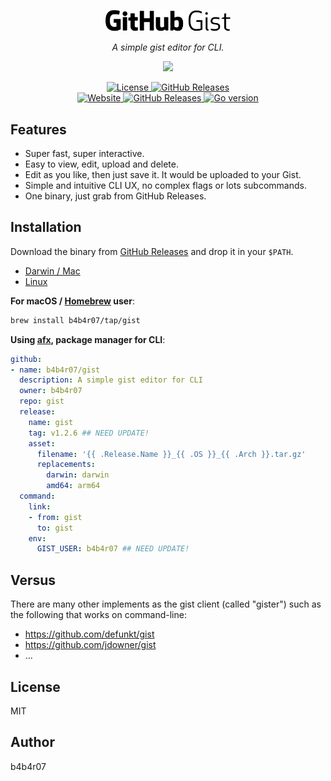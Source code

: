 <p align="center">
  <a href="https://gist.github.com">
    <img
         src="https://raw.githubusercontent.com/b4b4r07/i/master/gist/logo.png" 
         width="200"
         alt="gist - A simple gist editor for CLI"
         >
  </a>
</p>

<p align="center"><em>A simple gist editor for CLI.</em></p>
<p align="center">
  <img src="./docs/screenshot.png" width="500">
</p>

<p align="center">
    <a href="https://b4b4r07.mit-license.org">
        <img src="https://img.shields.io/github/license/b4b4r07/gist" alt="License"/>
    </a>
    <a href="https://github.com/b4b4r07/gist/releases">
        <img
            src="https://img.shields.io/github/v/release/b4b4r07/gist"
            alt="GitHub Releases"/>
    </a>
    <br />
    <a href="https://b4b4r07.github.io/gist/">
        <img
            src="https://img.shields.io/website?down_color=lightgrey&down_message=donw&up_color=green&up_message=up&url=https%3A%2F%2Fb4b4r07.github.io%2Fgist"
            alt="Website"
            />
    </a>
    <a href="https://github.com/b4b4r07/gist/actions/workflows/release.yaml">
        <img
            src="https://github.com/b4b4r07/gist/actions/workflows/release.yaml/badge.svg"
            alt="GitHub Releases"
            />
    </a>
    <a href="https://github.com/b4b4r07/gist/blob/master/go.mod">
        <img
            src="https://img.shields.io/github/go-mod/go-version/b4b4r07/gist"
            alt="Go version"
            />
    </a>
</p>

## Features

- Super fast, super interactive.
- Easy to view, edit, upload and delete.
- Edit as you like, then just save it. It would be uploaded to your Gist.
- Simple and intuitive CLI UX, no complex flags or lots subcommands.
- One binary, just grab from GitHub Releases.

## Installation

Download the binary from [GitHub Releases][release] and drop it in your `$PATH`.

- [Darwin / Mac](https://github.com/b4b4r07/gist/releases/latest)
- [Linux](https://github.com/b4b4r07/gist/releases/latest)

**For macOS / [Homebrew](https://brew.sh/) user**:

```bash
brew install b4b4r07/tap/gist
```

**Using [afx](https://github.com/b4b4r07/afx), package manager for CLI**:

```yaml
github:
- name: b4b4r07/gist
  description: A simple gist editor for CLI
  owner: b4b4r07
  repo: gist
  release:
    name: gist
    tag: v1.2.6 ## NEED UPDATE!
    asset:
      filename: '{{ .Release.Name }}_{{ .OS }}_{{ .Arch }}.tar.gz'
      replacements:
        darwin: darwin
        amd64: arm64
  command:
    link:
    - from: gist
      to: gist
    env:
      GIST_USER: b4b4r07 ## NEED UPDATE!
```

## Versus

There are many other implements as the gist client (called "gister") such as the following that works on command-line:

- <https://github.com/defunkt/gist>
- <https://github.com/jdowner/gist>
- ...

## License

MIT

## Author

b4b4r07

[release]: https://github.com/b4b4r07/gist/releases
[license]: https://b4b4r07.mit-license.org
